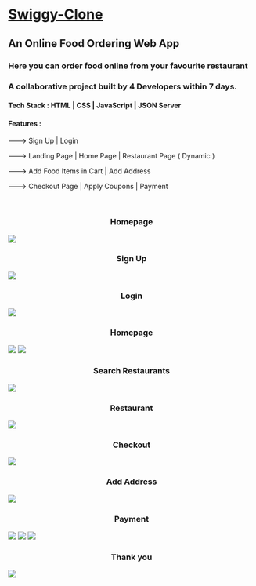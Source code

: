 # [Swiggy-Clone](https://akashkmt.github.io/swiggy-web-app-clone/)
<h2>An Online Food Ordering Web App</h2>
<h3>Here you can order food online from your favourite restaurant</h3>
<h3>A collaborative project built by 4 Developers within 7 days.</h3>
<h4>Tech Stack : HTML | CSS | JavaScript | JSON Server</h4>
<h4>Features : </h4>
<p>---> Sign Up | Login</p>
<p>---> Landing Page | Home Page | Restaurant Page ( Dynamic )</p>
<p>---> Add Food Items in Cart | Add Address</p>
<p>---> Checkout Page | Apply Coupons | Payment</p>
<br />
<h3 align="center">Homepage</h3>
<img src="https://user-images.githubusercontent.com/97526754/182719096-3e5eb511-4a27-433e-924a-8200e4f478a3.png" />
<h3 align="center">Sign Up</h3>
<img src="https://user-images.githubusercontent.com/97526754/182718353-212e96c7-62f1-4f39-bf19-bfcc27b0c88e.png" />
<h3 align="center">Login</h3>
<img src="https://user-images.githubusercontent.com/97526754/182718678-26046b96-9cd8-47b9-a106-15e9d62c1c18.png" />
<h3 align="center">Homepage</h3>
<img src="https://user-images.githubusercontent.com/97526754/182719594-77358263-1d06-4ff5-a391-5ad53c1f50f5.png" />
<img src="https://user-images.githubusercontent.com/97526754/182720031-78cedadb-b862-48f3-a171-5b47b77edecc.png" />
<h3 align="center">Search Restaurants</h3>
<img src="https://user-images.githubusercontent.com/97526754/182720280-770ae2bb-2cd7-49fc-aadc-648ce296e203.png" />
<h3 align="center">Restaurant</h3>
<img src="https://user-images.githubusercontent.com/97526754/182723398-760607c8-5f91-4350-8c74-2cb03f2c7917.png" />
<h3 align="center">Checkout</h3>
<img src="https://user-images.githubusercontent.com/97526754/182723157-9bc776f2-67de-4734-bbe3-73130f006f78.png" />
<h3 align="center">Add Address</h3>
<img src="https://user-images.githubusercontent.com/97526754/182721326-0b4d2dcb-ddf5-4350-b747-fade74f9c197.png" />
<h3 align="center">Payment</h3>
<!-- <img align="center" margin="auto" src="https://user-images.githubusercontent.com/97526754/182721535-5b326199-15a5-4291-a3c4-2ec9ce2ef993.png" /> -->
<img src="https://user-images.githubusercontent.com/97526754/182722194-e57f3973-d106-4bfe-bef5-c43c7d97e5e6.png" />
<img src="https://user-images.githubusercontent.com/97526754/182722335-ef43576d-de05-49ba-b142-3af0bd2caa07.png" />
<img src="https://user-images.githubusercontent.com/97526754/182722446-8ebd0ee1-759e-49eb-93ab-0a86803ab674.png" />
<h3 align="center">Thank you</h3>
<img src="https://user-images.githubusercontent.com/97526754/182722639-a8e7a0ba-8934-4bbf-b7d6-37b613b077a2.png" />
